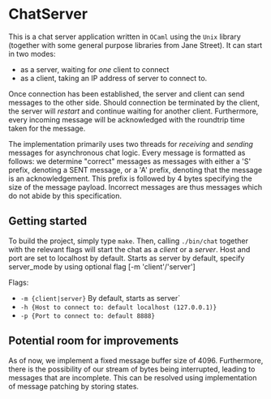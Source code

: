 # ChatServer
This is a chat server application written in `OCaml` using the `Unix` library (together with some general purpose libraries from Jane Street). It can start in two modes:
* as a server, waiting for *one* client to connect
* as a client, taking an IP address of server to connect to.

Once connection has been established, the server and client can send messages to the other side. Should connection be terminated by the client, the server will _restart_ and continue waiting for another client. Furthermore, every incoming message will be acknowledged with the roundtrip time taken for the message.

The implementation primarily uses two threads for _receiving_ and _sending_ messages for asynchronous chat logic. Every message is formatted as follows: we determine "correct" messages as messages with either a 'S' prefix, denoting a SENT message, or a 'A' prefix, denoting that the message is an acknowledgement. This prefix is followed by 4 bytes specifying the size of the message payload. Incorrect messages are thus messages which do not abide by this specification.

## Getting started
To build the project, simply type `make`. Then, calling `./bin/chat` together with the relevant flags will start the chat as a _client_ or a _server_. Host and port are set to localhost by default. Starts as server by default, specify server_mode by using optional flag [-m 'client'/'server']

Flags:

  * `-m {client|server}` By default, starts as server`
  * `-h {Host to connect to: default localhost (127.0.0.1)}`
  * `-p {Port to connect to: default 8888}`


## Potential room for improvements
As of now, we implement a fixed message buffer size of 4096. Furthermore, there is the possibility of our stream of bytes being interrupted, leading to messages that are incomplete. This can be resolved using implementation of message patching by storing states.  
